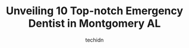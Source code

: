 ---
layout: ampstory
image: https://i0.wp.com/www.depkes.org/wp-content/uploads/2023/06/emergency-dentist-0-in-montgomery-al-1685869142.jpeg?resize=640,853
author: techidn
featured: false
description: Discover the impressive array of Emergency Dentist options in Montgomery AL, where you can find 10 of the largest Emergency Dentist establishments in the area. From renowned classics to hidd
title: Unveiling 10 Top-notch Emergency Dentist in Montgomery AL
cover:
   title: Unveiling 10 Top-notch Emergency Dentist in Montgomery AL
   subtitle: Rickpate
   background: https://www.depkes.org/wp-content/uploads/2023/06/emergency-dentist-0-in-montgomery-al-1685869142.jpeg

pages: 
 - layout: thirds
   top: <h1>#1 Montgomery Dentistry</h1>
   bottom: "<p>Today was my first time at Montgomery Dentistry. The office was neat and well maintained. They called me to the  back super fast. I seen Dr Anderson  and a lady named Syd</p>"
   background: https://www.depkes.org/wp-content/uploads/2023/06/emergency-dentist-1-in-montgomery-al-1685869143.jpeg
   backgroundblur: true
 - layout: thirds
   top: <h1>#2 East Taylor Dental Associates</h1>
   bottom: "<p>I am greatly appreciative of the work done by East Taylor Dental. I enjoy my 6 month checkups and always look forward to seeing my hygienist Paul. He is a great hygienist</p>"
   background: https://www.depkes.org/wp-content/uploads/2023/06/emergency-dentist-2-in-montgomery-al-1685869143.jpeg
   cta:
      link: https://www.depkes.org/blog/unveiling-10-top-notch-emergency-dentist-in-montgomery-al/
      text: Unveiling 10 Top-notch Emergency Dentist in Montgomery AL
 - layout: thirds
   top: <h1>#3 Montgomery Family Dental Care</h1>
   bottom: "<p>2560 Bell Rd, Montgomery, AL 36117, United States</p>"
   background: https://www.depkes.org/wp-content/uploads/2023/06/emergency-dentist-3-in-montgomery-al-1685869143.jpeg
   cta:
      link: https://www.depkes.org/blog/unveiling-10-top-notch-emergency-dentist-in-montgomery-al/
      text: Unveiling 10 Top-notch Emergency Dentist in Montgomery AL
 - layout: thirds
   top: <h1>#4 StoneCreek Dental Care - Montgomery Woods Crossing Drive</h1>
   bottom: "<p>4810 Woods Crossing, Montgomery, AL 36106, United States</p>"
   background: https://images.unsplash.com/photo-1540457036297-448b6b99e91c?ixlib=rb-4.0.3&ixid=MnwxMjA3fDB8MHxwaG90by1wYWdlfHx8fGVufDB8fHx8&auto=format&fit=crop&w=640&h=853&q=80
   cta:
      link: https://www.depkes.org/blog/unveiling-10-top-notch-emergency-dentist-in-montgomery-al/
      text: Unveiling 10 Top-notch Emergency Dentist in Montgomery AL
 - layout: thirds
   top: <h1>#5 Aspen Dental</h1>
   bottom: "<p>6941 Eastchase Loop, Montgomery, AL 36117, United States</p>"
   background: https://images.unsplash.com/photo-1620421680010-0766ff230392?ixlib=rb-4.0.3&ixid=MnwxMjA3fDB8MHxwaG90by1wYWdlfHx8fGVufDB8fHx8&auto=format&fit=crop&w=640&h=853&q=80
   cta:
      link: https://www.depkes.org/blog/unveiling-10-top-notch-emergency-dentist-in-montgomery-al/
      text: Unveiling 10 Top-notch Emergency Dentist in Montgomery AL
 - layout: thirds
   top: <h1>#6 River Region Dentistry</h1>
   bottom: "<p>125 Coliseum Blvd, Montgomery, AL 36109, United States</p>"
   background: https://images.unsplash.com/photo-1496096265110-f83ad7f96608?ixlib=rb-4.0.3&ixid=MnwxMjA3fDB8MHxwaG90by1wYWdlfHx8fGVufDB8fHx8&auto=format&fit=crop&w=640&h=853&q=80
   cta:
      link: https://www.depkes.org/blog/unveiling-10-top-notch-emergency-dentist-in-montgomery-al/
      text: Unveiling 10 Top-notch Emergency Dentist in Montgomery AL
 - layout: thirds
   top: <h1>#7 Advanced Dental Care</h1>
   bottom: "<p>2149 Taylor Rd, Montgomery, AL 36117, United States</p>"
   background: https://images.unsplash.com/photo-1618005182384-a83a8bd57fbe?ixlib=rb-4.0.3&ixid=MnwxMjA3fDB8MHxwaG90by1wYWdlfHx8fGVufDB8fHx8&auto=format&fit=crop&w=640&h=853&q=80
   cta:
      link: https://www.depkes.org/blog/unveiling-10-top-notch-emergency-dentist-in-montgomery-al/
      text: Unveiling 10 Top-notch Emergency Dentist in Montgomery AL
 - layout: thirds
   middle: Continue reading...
   background: https://images.unsplash.com/photo-1615749413727-825b59a857b5?ixlib=rb-4.0.3&ixid=MnwxMjA3fDB8MHxwaG90by1wYWdlfHx8fGVufDB8fHx8&auto=format&fit=crop&w=640&h=853&q=80
   cta:
      link: https://www.depkes.org/blog/unveiling-10-top-notch-emergency-dentist-in-montgomery-al/
      text: Unveiling 10 Top-notch Emergency Dentist in Montgomery AL
      
---